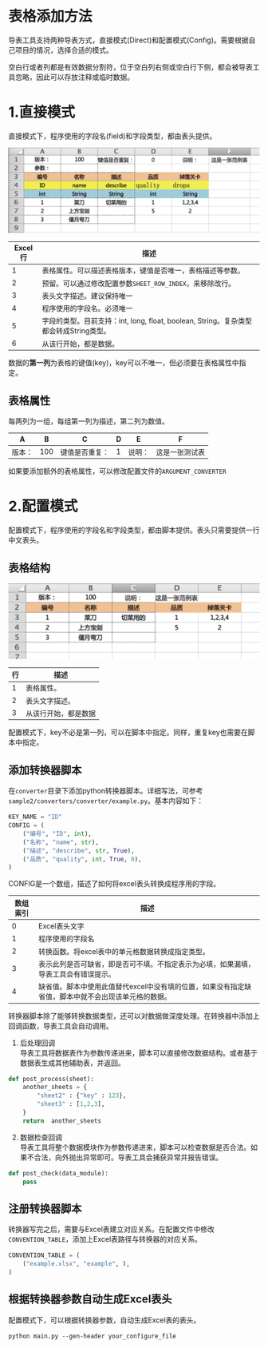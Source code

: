 
# 表格添加方法
导表工具支持两种导表方式，直接模式(Direct)和配置模式(Config)。需要根据自己项目的情况，选择合适的模式。

空白行或者列都是有效数据分割符，位于空白列右侧或空白行下侧，都会被导表工具忽略，因此可以存放注释或临时数据。

# 1.直接模式
直接模式下，程序使用的字段名(field)和字段类型，都由表头提供。

![](images/direct-header@2x.png)

Excel行 | 描述
--------|---------
 1      | 表格属性。可以描述表格版本，键值是否唯一，表格描述等参数。
 2      | 预留。可以通过修改配置参数`SHEET_ROW_INDEX`，来移除改行。
 3      | 表头文字描述。建议保持唯一
 4      | 程序使用的字段名。必须唯一
 5      | 字段的类型。目前支持：int, long, float, boolean, String。复杂类型都会转成String类型。
 6      | 从该行开始，都是数据。

数据的**第一列**为表格的键值(key)，key可以不唯一，但必须要在表格属性中指定。

## 表格属性
每两列为一组，每组第一列为描述，第二列为数值。

A   | B     | C     | D     | E     | F
----|-------|-------|-------|-------|---
版本：|100   | 键值是否重复：| 1 | 说明：| 这是一张测试表

如果要添加额外的表格属性，可以修改配置文件的`ARGUMENT_CONVERTER`

# 2.配置模式
配置模式下，程序使用的字段名和字段类型，都由脚本提供。表头只需要提供一行中文表头。

## 表格结构
![](images/config-header@2x.png)

行   | 描述
-----|------
 1 | 表格属性。
 2 | 表头文字描述。
 3 | 从该行开始，都是数据

配置模式下，key不必是第一列，可以在脚本中指定。同样，重复key也需要在脚本中指定。

## 添加转换器脚本
在`converter`目录下添加python转换器脚本。详细写法，可参考`sample2/converters/converter/example.py`。基本内容如下：

```python
KEY_NAME = "ID"
CONFIG = (
    ("编号", "ID", int),
    ("名称", "name", str),
    ("描述", "describe", str, True),
    ("品质", "quality", int, True, 0),
)
```

CONFIG是一个数组，描述了如何将excel表头转换成程序用的字段。

数组索引 | 描述
--------|------------
 0      | Excel表头文字
 1      | 程序使用的字段名
 2      | 转换函数。将excel表中的单元格数据转换成指定类型。
 3      | 表示此列是否可缺省，即是否可不填。不指定表示为必填，如果漏填，导表工具会有错误提示。
 4      | 缺省值。脚本中使用此值替代excel中没有填的位置，如果没有指定缺省值，脚本中就不会出现该单元格的数据。

转换器脚本除了能够转换数据类型，还可以对数据做深度处理。在转换器中添加上回调函数，导表工具会自动调用。

1. 后处理回调  
导表工具将数据表作为参数传递进来，脚本可以直接修改数据结构。或者基于数据表生成其他辅助表，并返回。

```python
def post_process(sheet):
    another_sheets = {
        "sheet2" : {"key" : 123},
        "sheet3" : [1,2,3],
    }
    return  another_sheets
```

2. 数据检查回调  
导表工具将整个数据模块作为参数传递进来，脚本可以检查数据是否合法。如果不合法，向外抛出异常即可。导表工具会捕获异常并报告错误。

```python
def post_check(data_module):
    pass
```

## 注册转换器脚本
转换器写完之后，需要与Excel表建立对应关系。在配置文件中修改`CONVENTION_TABLE`，添加上Excel表路径与转换器的对应关系。

```python
CONVENTION_TABLE = (
    ("example.xlsx", "example", ),
)
```

## 根据转换器参数自动生成Excel表头
配置模式下，可以根据转换器参数，自动生成Excel表的表头。

```shell
python main.py --gen-header your_configure_file
```
